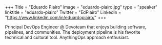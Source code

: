 +++
Title = "Eduardo Piairo"
image = "eduardo-piairo.jpg"
type = "speaker"
linktitle = "eduardo-piairo"
Twitter = "EdPiairo"
Linkedin = "https://www.linkedin.com/in/eduardopiairo/"
+++

Principal DevOps Engineer @ Devoteam that enjoys building software, pipelines, and communities. The deployment pipeline is his favorite technical and cultural tool. AnythingOps approach enthusiast.

